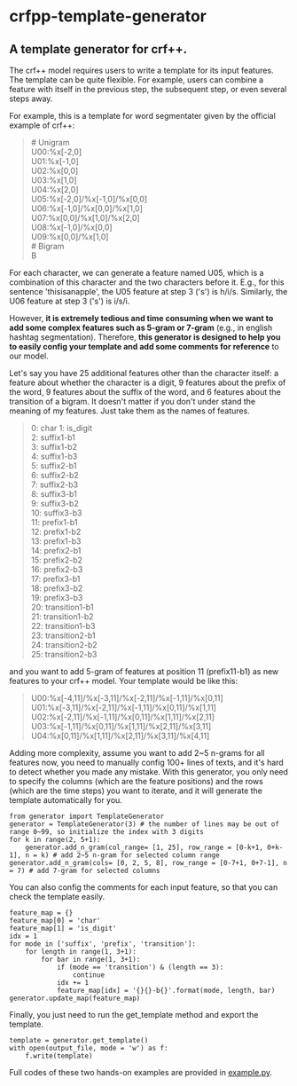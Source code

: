 # crfpp-template-generator

## A template generator for crf++.

The crf++ model requires users to write a template for its input features. The template can be quite flexible. For example, users can combine a feature with itself in the previous step, the subsequent step, or even several steps away.

For example, this is a template for word segmentater given by the official example of crf++:

> \# Unigram  
U00:%x[-2,0]  
U01:%x[-1,0]  
U02:%x[0,0]  
U03:%x[1,0]  
U04:%x[2,0]  
U05:%x[-2,0]/%x[-1,0]/%x[0,0]  
U06:%x[-1,0]/%x[0,0]/%x[1,0]  
U07:%x[0,0]/%x[1,0]/%x[2,0]  
U08:%x[-1,0]/%x[0,0]  
U09:%x[0,0]/%x[1,0]  
\# Bigram  
B  

For each character, we can generate a feature named U05, which is a combination of this character and the two characters before it. E.g., for this sentence 'thisisanapple', the U05 feature at step 3 ('s') is h/i/s. Similarly, the U06 feature at step 3 ('s') is i/s/i.

However, **it is extremely tedious and time consuming when we want to add some complex features such as 5-gram or 7-gram** (e.g., in english hashtag segmentation). Therefore, **this generator is designed to help you to easily config your template and add some comments for reference** to our model.

Let's say you have 25 additional features other than the character itself: a feature about whether the character is a digit, 9 features about the prefix of the word, 9 features about the suffix of the word, and 6 features about the transition of a bigram. It doesn't matter if you don't under stand the meaning of my features. Just take them as the names of features.

> 0: char
1: is_digit  
2: suffix1-b1  
3: suffix1-b2  
4: suffix1-b3  
5: suffix2-b1  
6: suffix2-b2  
7: suffix2-b3  
8: suffix3-b1  
9: suffix3-b2  
10: suffix3-b3  
11: prefix1-b1  
12: prefix1-b2  
13: prefix1-b3  
14: prefix2-b1  
15: prefix2-b2  
16: prefix2-b3  
17: prefix3-b1  
18: prefix3-b2  
19: prefix3-b3  
20: transition1-b1  
21: transition1-b2  
22: transition1-b3  
23: transition2-b1  
24: transition2-b2  
25: transition2-b3  

and you want to add 5-gram of features at position 11 (prefix11-b1) as new features to your crf++ model. Your template would be like this:

>U00:%x[-4,11]/%x[-3,11]/%x[-2,11]/%x[-1,11]/%x[0,11]  
U01:%x[-3,11]/%x[-2,11]/%x[-1,11]/%x[0,11]/%x[1,11]  
U02:%x[-2,11]/%x[-1,11]/%x[0,11]/%x[1,11]/%x[2,11]  
U03:%x[-1,11]/%x[0,11]/%x[1,11]/%x[2,11]/%x[3,11]  
U04:%x[0,11]/%x[1,11]/%x[2,11]/%x[3,11]/%x[4,11]  

Adding more complexity, assume you want to add 2\~5 n-grams for all features now, you need to manually config 100+ lines of texts, and it's hard to detect whether you made any mistake. With this generator, you only need to specify the columns (which are the feature positions) and the rows (which are the time steps) you want to iterate, and it will generate the template automatically for you.

	from generator import TemplateGenerator
	generator = TemplateGenerator(3) # the number of lines may be out of range 0~99, so initialize the index with 3 digits
	for k in range(2, 5+1):
        generator.add_n_gram(col_range= [1, 25], row_range = [0-k+1, 0+k-1], n = k) # add 2~5 n-gram for selected column range
    generator.add_n_gram(cols= [0, 2, 5, 8], row_range = [0-7+1, 0+7-1], n = 7) # add 7-gram for selected columns

You can also config the comments for each input feature, so that you can check the template easily.

	feature_map = {}
    feature_map[0] = 'char'
    feature_map[1] = 'is_digit'
    idx = 1
    for mode in ['suffix', 'prefix', 'transition']:
        for length in range(1, 3+1):
            for bar in range(1, 3+1):
                if (mode == 'transition') & (length == 3):
                    continue
                idx += 1
                feature_map[idx] = '{}{}-b{}'.format(mode, length, bar)
    generator.update_map(feature_map)

Finally, you just need to run the get_template method and export the template.

	template = generator.get_template() 
	with open(output_file, mode = 'w') as f:
        f.write(template)

Full codes of these two hands-on examples are provided in [example.py](https://github.com/heretree/crfpp-template-generator/blob/master/example.py).

